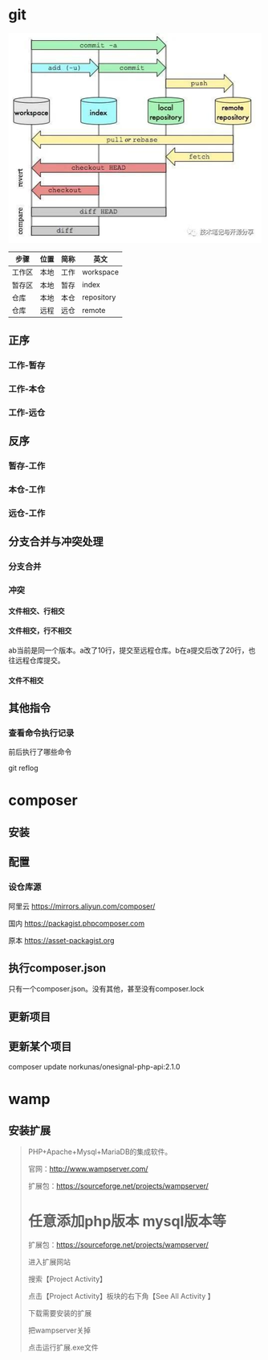 # git

![git](static/tool/git.jpeg)





| 步骤   | 位置 | 简称 | 英文       |
| ------ | ---- | ---- | ---------- |
| 工作区 | 本地 | 工作 | workspace  |
| 暂存区 | 本地 | 暂存 | index      |
| 仓库   | 本地 | 本仓 | repository |
| 仓库   | 远程 | 远仓 | remote     |





## 正序

### 工作-暂存

### 工作-本仓

### 工作-远仓



## 反序

### 暂存-工作

### 本仓-工作

### 远仓-工作

## 分支合并与冲突处理

### 分支合并

### 冲突

#### 文件相交、行相交

#### 文件相交，行不相交

​			ab当前是同一个版本。a改了10行，提交至远程仓库。b在a提交后改了20行，也往远程仓库提交。

#### 文件不相交



## 其他指令

### 查看命令执行记录

前后执行了哪些命令

git reflog



# composer

## 安装

## 配置

### 设仓库源

阿里云 https://mirrors.aliyun.com/composer/

国内    https://packagist.phpcomposer.com

原本    https://asset-packagist.org

## 执行composer.json

只有一个composer.json。没有其他，甚至没有composer.lock

## 更新项目

## 更新某个项目	

composer update norkunas/onesignal-php-api:2.1.0







# wamp

## 安装扩展

> 
>
>PHP+Apache+Mysql+MariaDB的集成软件。
>
> 
>
>官网：http://www.wampserver.com/
>
>扩展包：https://sourceforge.net/projects/wampserver/
>
> 
>
> 
>
> 
>
> 
>
># 任意添加php版本   mysql版本等
>
>扩展包：https://sourceforge.net/projects/wampserver/
>
> 
>
>进入扩展网站
>
>搜索【Project Activity】
>
>点击【Project Activity】板块的右下角【See All Activity 】
>
>下载需要安装的扩展
>
>把wampserver关掉
>
>点击运行扩展.exe文件